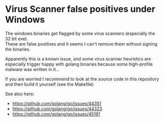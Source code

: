 Virus Scanner false positives under Windows
===========================================


The windows binaries get flagged by some virus scanners (especially the 32 bit exe).  
These are false positives and it seems I can't remove them without signing the binaries.

Apparently this is a known issue, and some virus scanner heuristics are especially trigger happy with golang binaries because some high-profile malware was written in it...

If you are worried I recommend to look at the source code in this repository and then build it yourself (see the Makefile)

See also here:
 - https://github.com/golang/go/issues/44351
 - https://github.com/golang/go/issues/44323
 - https://github.com/golang/go/issues/45191

